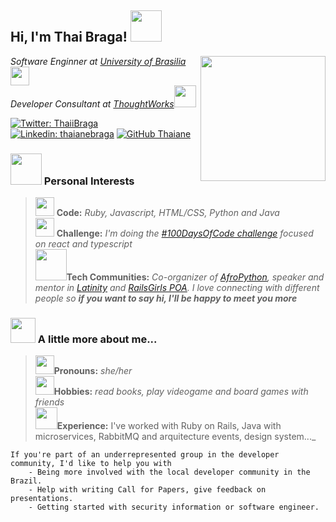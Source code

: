 <h2> Hi, I'm Thai Braga! <img src="https://media.giphy.com/media/mGcNjsfWAjY5AEZNw6/giphy.gif" width="50"></h2>
<img align='right' src="https://media.giphy.com/media/ieyl9zmCjO4b4t6qoY/giphy.gif" width="200">
<p><em>Software Enginner at <a href="http://www.unb.br">University of Brasilia</a><img src="https://media.giphy.com/media/fYSnHlufseco8Fh93Z/giphy.gif" width="30"></br>Developer Consultant at <a href="https://www.thoughtworks.com">ThoughtWorks</a><img src="https://media.giphy.com/media/553ZGCzYHSQHXiFKA8/giphy.gif" width="35"></em></p>

[![Twitter: ThaiiBraga](https://img.shields.io/twitter/follow/ThaiiBraga?style=social)](https://twitter.com/ThaiiBraga)
[![Linkedin: thaianebraga](https://img.shields.io/badge/-thaianebraga-blue?style=flat-square&logo=Linkedin&logoColor=white&link=https://www.linkedin.com/in/thaianebraga/)](https://www.linkedin.com/in/thaianebraga/)
[![GitHub Thaiane](https://img.shields.io/github/followers/thaiane?label=follow&style=social)](https://github.com/Thaiane)

### <img src="https://media.giphy.com/media/VgCDAzcKvsR6OM0uWg/giphy.gif" width="50"> Personal Interests 

> <img src="https://media.giphy.com/media/WoXpsZ8tqOiRmzDqKe/giphy.gif" width="30"> **Code:** _Ruby, Javascript, HTML/CSS, Python and Java_ <br>
<img src="https://media.giphy.com/media/KYG2W85RyoQEaJsQnJ/giphy.gif" width="30"> **Challenge:** _I'm doing the [#100DaysOfCode challenge](https://www.100daysofcode.com) focused on react and typescript_ <br>
<img src="https://media.giphy.com/media/LnQjpWaON8nhr21vNW/giphy.gif" width="50">**Tech Communities:** _Co-organizer of [AfroPython](https://twitter.com/AfroPython), speaker and mentor in [Latinity](https://twitter.com/LatinityConf) and [RailsGirls POA](http://railsgirls.com/porto-alegre/portoalegre2019.html). I love connecting with different people so **if you want to say hi, I'll be happy to meet you more**_</ul>

### <img src="https://media.giphy.com/media/LoIFTSQ2JOBfEzS1Sl/giphy.gif" width="40"> A little more about me... 

> <img src="https://media.giphy.com/media/lQ1nGWPO13e2eBFfyF/giphy.gif" width="30">**Pronouns:** _she/her_ <br>
<img src="https://media.giphy.com/media/XbVMnNMJIDTG0yQSHT/giphy.gif" width="30">**Hobbies:** _read books, play videogame and board games with friends_ <br>
<img src="https://media.giphy.com/media/WUlplcMpOCEmTGBtBW/giphy.gif" width="35">**Experience:** I've worked with Ruby on Rails, Java with microservices, RabbitMQ and arquitecture events, design system..._

```
If you're part of an underrepresented group in the developer community, I'd like to help you with
    - Being more involved with the local developer community in the Brazil.
    - Help with writing Call for Papers, give feedback on presentations.
    - Getting started with security information or software engineer.
```
